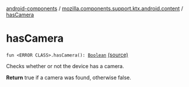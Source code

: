 [android-components](../index.md) / [mozilla.components.support.ktx.android.content](index.md) / [hasCamera](./has-camera.md)

# hasCamera

`fun <ERROR CLASS>.hasCamera(): `[`Boolean`](https://kotlinlang.org/api/latest/jvm/stdlib/kotlin/-boolean/index.html) [(source)](https://github.com/mozilla-mobile/android-components/blob/master/components/support/ktx/src/main/java/mozilla/components/support/ktx/android/content/Context.kt#L77)

Checks whether or not the device has a camera.

**Return**
true if a camera was found, otherwise false.

